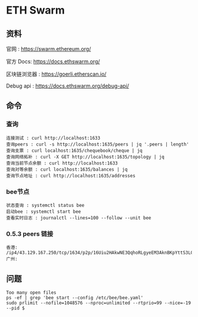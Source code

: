 # ETH Swarm

## 资料
官网 : https://swarm.ethereum.org/

官方 Docs: https://docs.ethswarm.org/

区块链浏览器 : https://goerli.etherscan.io/

Debug api : https://docs.ethswarm.org/debug-api/

## 命令

### 查询
```
连接测试 : curl http://localhost:1633
查询peers : curl -s http://localhost:1635/peers | jq '.peers | length'
查询支票 : curl localhost:1635/chequebook/cheque | jq
查询网络拓补 : curl -X GET http://localhost:1635/topology | jq
查询当前节点余额 : curl http://localhost:1633
查询对等余额 : curl localhost:1635/balances | jq
查询节点地址 : curl http://localhost:1635/addresses

```

### bee节点
```
状态查询 : systemctl status bee
启动bee : systemctl start bee
查看实时日志 : journalctl --lines=100 --follow --unit bee
```
### 0.5.3 peers 链接

```
香港:  /ip4/43.129.167.250/tcp/1634/p2p/16Uiu2HAkwNE3QqhoRLgyeEM3AknBKpYttS3LG2rLJJxsRRAVmXJv
广州: 
```

## 问题

```
Too many open files
ps -ef | grep 'bee start --config /etc/bee/bee.yaml'
sudo prlimit --nofile=1048576 --nproc=unlimited --rtprio=99 --nice=-19 --pid $

```
